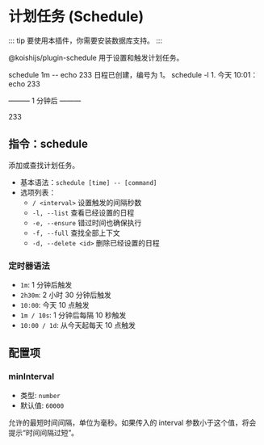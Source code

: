 # 计划任务 (Schedule)

::: tip
要使用本插件，你需要安装数据库支持。
:::

@koishijs/plugin-schedule 用于设置和触发计划任务。

<chat-panel>
<chat-message nickname="Alice">schedule 1m -- echo 233</chat-message>
<chat-message nickname="Koishi">日程已创建，编号为 1。</chat-message>
<chat-message nickname="Alice">schedule -l</chat-message>
<chat-message nickname="Koishi">1. 今天 10:01：echo 233</chat-message>
<p>——— 1 分钟后 ———</p>
<chat-message nickname="Koishi">233</chat-message>
</chat-panel>

## 指令：schedule

添加或查找计划任务。

- 基本语法：`schedule [time] -- [command]`
- 选项列表：
  - `/ <interval>` 设置触发的间隔秒数
  - `-l, --list` 查看已经设置的日程
  - `-e, --ensure` 错过时间也确保执行
  - `-f, --full` 查找全部上下文
  - `-d, --delete <id>` 删除已经设置的日程

### 定时器语法

- `1m`: 1 分钟后触发
- `2h30m`: 2 小时 30 分钟后触发
- `10:00`: 今天 10 点触发
- `1m / 10s`: 1 分钟后每隔 10 秒触发
- `10:00 / 1d`: 从今天起每天 10 点触发

## 配置项

### minInterval

- 类型: `number`
- 默认值: `60000`

允许的最短时间间隔，单位为毫秒。如果传入的 interval 参数小于这个值，将会提示“时间间隔过短”。
